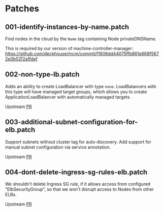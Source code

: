 # Patches

## 001-identify-instances-by-name.patch

Find nodes in the cloud by the `Name` tag containing Node privateDNSName.

This is required by our version of machine-controller-manager: <https://github.com/deckhouse/mcm/commit/f1608dd44075ffb861e668f5672e0b02f2a1fdef>

## 002-non-type-lb.patch

Adds an ability to create LoadBalancer with type `none`. LoadBalancers with this type will have managed target groups,
which allows you to create ApplicationLoadBalancer with automatically managed targets.

Upstream [PR](https://github.com/kubernetes/cloud-provider-aws/pull/429)

## 003-additional-subnet-configuration-for-elb.patch

Support subnets without cluster tag for auto-discovery.
Add support for manual subnet configuration via service annotation.

Upstream [PR](https://github.com/kubernetes/kubernetes/pull/97431)

## 004-dont-delete-ingress-sg-rules-elb.patch

We shouldn't delete Ingress SG rule, if it allows access from configured "ElbSecurityGroup", so that we won't disrupt access to Nodes from other ELBs.

Upstream [PR](https://github.com/kubernetes/kubernetes/pull/105194)
